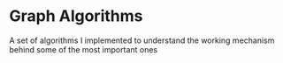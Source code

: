 # Graph Algorithms
A set of algorithms I implemented to understand the working mechanism behind some of the most important ones
